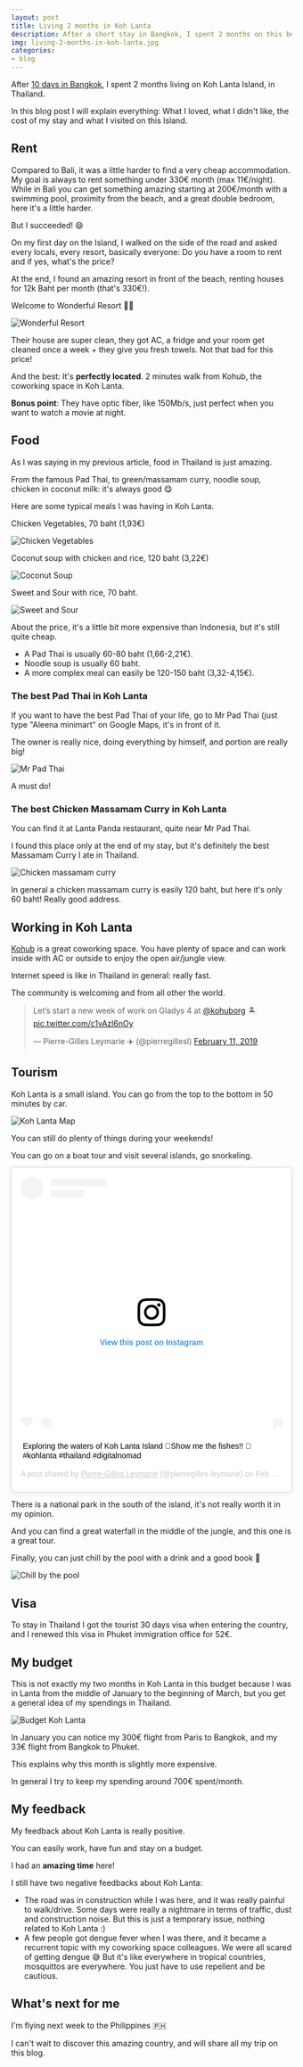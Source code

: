 ```yaml
---
layout: post
title: Living 2 months in Koh Lanta
description: After a short stay in Bangkok, I spent 2 months on this beautiful Island!
img: living-2-months-in-koh-lanta.jpg
categories:
- blog
---
```


After [10 days in Bangkok](/blog/2019/02/10/10-days-in-bangkok.html), I spent 2 months living on Koh Lanta Island, in Thailand.

In this blog post I will explain everything: What I loved, what I didn't like, the cost of my stay and what I visited on this Island.

## Rent

Compared to Bali, it was a little harder to find a very cheap accommodation. My goal is always to rent something under 330€ month (max 11€/night). While in Bali you can get something amazing starting at 200€/month with a swimming pool, proximity from the beach, and a great double bedroom, here it's a little harder. 

But I succeeded! 😄

On my first day on the Island, I walked on the side of the road and asked every locals, every resort, basically everyone: Do you have a room to rent and if yes, what's the price?

At the end, I found an amazing resort in front of the beach, renting houses for 12k Baht per month (that's 330€!).

Welcome to Wonderful Resort 👋🏨

![Wonderful Resort](/assets/img/2019-koh-lanta/wonderful-resort.jpg)

Their house are super clean, they got AC, a fridge and your room get cleaned once a week + they give you fresh towels. Not that bad for this price!

And the best: It's **perfectly located**. 2 minutes walk from Kohub, the coworking space in Koh Lanta.

**Bonus point**: They have optic fiber, like 150Mb/s, just perfect when you want to watch a movie at night.

## Food

As I was saying in my previous article, food in Thailand is just amazing.

From the famous Pad Thai, to green/massamam curry, noodle soup, chicken in coconut milk: it's always good 😋

Here are some typical meals I was having in Koh Lanta.

Chicken Vegetables, 70 baht (1,93€)

![Chicken Vegetables](/assets/img/2019-koh-lanta/chicken-vegetables.jpg)

Coconut soup with chicken and rice, 120 baht (3,22€)

![Coconut Soup](/assets/img/2019-koh-lanta/coconut-soup.jpg)

Sweet and Sour with rice, 70 baht.

![Sweet and Sour](/assets/img/2019-koh-lanta/sweet-and-sour.jpg)


About the price, it's a little bit more expensive than Indonesia, but it's still quite cheap.

- A Pad Thai is usually 60-80 baht (1,66-2,21€).
- Noodle soup is usually 60 baht.
- A more complex meal can easily be 120-150 baht (3,32-4,15€).

### The best Pad Thai in Koh Lanta

If you want to have the best Pad Thai of your life, go to Mr Pad Thai (just type "Aleena minimart" on Google Maps, it's in front of it.

The owner is really nice, doing everything by himself, and portion are really big!

![Mr Pad Thai](/assets/img/2019-koh-lanta/mr-pad-thai.jpg)

A must do!

### The best Chicken Massamam Curry in Koh Lanta

You can find it at Lanta Panda restaurant, quite near Mr Pad Thai. 

I found this place only at the end of my stay, but it's definitely the best Massamam Curry I ate in Thailand.

![Chicken massamam curry](/assets/img/2019-koh-lanta/massamam-curry.jpg)

In general a chicken massamam curry is easily 120 baht, but here it's only 60 baht! Really good address.

## Working in Koh Lanta

[Kohub](http://kohub.org/) is a great coworking space. You have plenty of space and can work inside with AC or outside to enjoy the open air/jungle view. 

Internet speed is like in Thailand in general: really fast.

The community is welcoming and from all other the world.

<blockquote class="twitter-tweet"><p lang="en" dir="ltr">Let’s start a new week of work on Gladys 4 at <a href="https://twitter.com/kohuborg?ref_src=twsrc%5Etfw">@kohuborg</a> 🏝 <a href="https://t.co/c1vAzl6nOy">pic.twitter.com/c1vAzl6nOy</a></p>&mdash; Pierre-Gilles Leymarie ✈️ (@pierregillesl) <a href="https://twitter.com/pierregillesl/status/1094788374982844416?ref_src=twsrc%5Etfw">February 11, 2019</a></blockquote> <script async src="https://platform.twitter.com/widgets.js" charset="utf-8"></script>

## Tourism

Koh Lanta is a small island. You can go from the top to the bottom in 50 minutes by car. 

![Koh Lanta Map](/assets/img/2019-koh-lanta/map-island.jpg)

You can still do plenty of things during your weekends!

You can go on a boat tour and visit several islands, go snorkeling.

<blockquote class="instagram-media" data-instgrm-captioned data-instgrm-permalink="https://www.instagram.com/p/Bt-r_s-lLij/?utm_source=ig_embed&amp;utm_medium=loading" data-instgrm-version="12" style=" background:#FFF; border:0; border-radius:3px; box-shadow:0 0 1px 0 rgba(0,0,0,0.5),0 1px 10px 0 rgba(0,0,0,0.15); margin: 1px; max-width:540px; min-width:326px; padding:0; width:99.375%; width:-webkit-calc(100% - 2px); width:calc(100% - 2px);"><div style="padding:16px;"> <a href="https://www.instagram.com/p/Bt-r_s-lLij/?utm_source=ig_embed&amp;utm_medium=loading" style=" background:#FFFFFF; line-height:0; padding:0 0; text-align:center; text-decoration:none; width:100%;" target="_blank"> <div style=" display: flex; flex-direction: row; align-items: center;"> <div style="background-color: #F4F4F4; border-radius: 50%; flex-grow: 0; height: 40px; margin-right: 14px; width: 40px;"></div> <div style="display: flex; flex-direction: column; flex-grow: 1; justify-content: center;"> <div style=" background-color: #F4F4F4; border-radius: 4px; flex-grow: 0; height: 14px; margin-bottom: 6px; width: 100px;"></div> <div style=" background-color: #F4F4F4; border-radius: 4px; flex-grow: 0; height: 14px; width: 60px;"></div></div></div><div style="padding: 19% 0;"></div><div style="display:block; height:50px; margin:0 auto 12px; width:50px;"><svg width="50px" height="50px" viewBox="0 0 60 60" version="1.1" xmlns="https://www.w3.org/2000/svg" xmlns:xlink="https://www.w3.org/1999/xlink"><g stroke="none" stroke-width="1" fill="none" fill-rule="evenodd"><g transform="translate(-511.000000, -20.000000)" fill="#000000"><g><path d="M556.869,30.41 C554.814,30.41 553.148,32.076 553.148,34.131 C553.148,36.186 554.814,37.852 556.869,37.852 C558.924,37.852 560.59,36.186 560.59,34.131 C560.59,32.076 558.924,30.41 556.869,30.41 M541,60.657 C535.114,60.657 530.342,55.887 530.342,50 C530.342,44.114 535.114,39.342 541,39.342 C546.887,39.342 551.658,44.114 551.658,50 C551.658,55.887 546.887,60.657 541,60.657 M541,33.886 C532.1,33.886 524.886,41.1 524.886,50 C524.886,58.899 532.1,66.113 541,66.113 C549.9,66.113 557.115,58.899 557.115,50 C557.115,41.1 549.9,33.886 541,33.886 M565.378,62.101 C565.244,65.022 564.756,66.606 564.346,67.663 C563.803,69.06 563.154,70.057 562.106,71.106 C561.058,72.155 560.06,72.803 558.662,73.347 C557.607,73.757 556.021,74.244 553.102,74.378 C549.944,74.521 548.997,74.552 541,74.552 C533.003,74.552 532.056,74.521 528.898,74.378 C525.979,74.244 524.393,73.757 523.338,73.347 C521.94,72.803 520.942,72.155 519.894,71.106 C518.846,70.057 518.197,69.06 517.654,67.663 C517.244,66.606 516.755,65.022 516.623,62.101 C516.479,58.943 516.448,57.996 516.448,50 C516.448,42.003 516.479,41.056 516.623,37.899 C516.755,34.978 517.244,33.391 517.654,32.338 C518.197,30.938 518.846,29.942 519.894,28.894 C520.942,27.846 521.94,27.196 523.338,26.654 C524.393,26.244 525.979,25.756 528.898,25.623 C532.057,25.479 533.004,25.448 541,25.448 C548.997,25.448 549.943,25.479 553.102,25.623 C556.021,25.756 557.607,26.244 558.662,26.654 C560.06,27.196 561.058,27.846 562.106,28.894 C563.154,29.942 563.803,30.938 564.346,32.338 C564.756,33.391 565.244,34.978 565.378,37.899 C565.522,41.056 565.552,42.003 565.552,50 C565.552,57.996 565.522,58.943 565.378,62.101 M570.82,37.631 C570.674,34.438 570.167,32.258 569.425,30.349 C568.659,28.377 567.633,26.702 565.965,25.035 C564.297,23.368 562.623,22.342 560.652,21.575 C558.743,20.834 556.562,20.326 553.369,20.18 C550.169,20.033 549.148,20 541,20 C532.853,20 531.831,20.033 528.631,20.18 C525.438,20.326 523.257,20.834 521.349,21.575 C519.376,22.342 517.703,23.368 516.035,25.035 C514.368,26.702 513.342,28.377 512.574,30.349 C511.834,32.258 511.326,34.438 511.181,37.631 C511.035,40.831 511,41.851 511,50 C511,58.147 511.035,59.17 511.181,62.369 C511.326,65.562 511.834,67.743 512.574,69.651 C513.342,71.625 514.368,73.296 516.035,74.965 C517.703,76.634 519.376,77.658 521.349,78.425 C523.257,79.167 525.438,79.673 528.631,79.82 C531.831,79.965 532.853,80.001 541,80.001 C549.148,80.001 550.169,79.965 553.369,79.82 C556.562,79.673 558.743,79.167 560.652,78.425 C562.623,77.658 564.297,76.634 565.965,74.965 C567.633,73.296 568.659,71.625 569.425,69.651 C570.167,67.743 570.674,65.562 570.82,62.369 C570.966,59.17 571,58.147 571,50 C571,41.851 570.966,40.831 570.82,37.631"></path></g></g></g></svg></div><div style="padding-top: 8px;"> <div style=" color:#3897f0; font-family:Arial,sans-serif; font-size:14px; font-style:normal; font-weight:550; line-height:18px;"> View this post on Instagram</div></div><div style="padding: 12.5% 0;"></div> <div style="display: flex; flex-direction: row; margin-bottom: 14px; align-items: center;"><div> <div style="background-color: #F4F4F4; border-radius: 50%; height: 12.5px; width: 12.5px; transform: translateX(0px) translateY(7px);"></div> <div style="background-color: #F4F4F4; height: 12.5px; transform: rotate(-45deg) translateX(3px) translateY(1px); width: 12.5px; flex-grow: 0; margin-right: 14px; margin-left: 2px;"></div> <div style="background-color: #F4F4F4; border-radius: 50%; height: 12.5px; width: 12.5px; transform: translateX(9px) translateY(-18px);"></div></div><div style="margin-left: 8px;"> <div style=" background-color: #F4F4F4; border-radius: 50%; flex-grow: 0; height: 20px; width: 20px;"></div> <div style=" width: 0; height: 0; border-top: 2px solid transparent; border-left: 6px solid #f4f4f4; border-bottom: 2px solid transparent; transform: translateX(16px) translateY(-4px) rotate(30deg)"></div></div><div style="margin-left: auto;"> <div style=" width: 0px; border-top: 8px solid #F4F4F4; border-right: 8px solid transparent; transform: translateY(16px);"></div> <div style=" background-color: #F4F4F4; flex-grow: 0; height: 12px; width: 16px; transform: translateY(-4px);"></div> <div style=" width: 0; height: 0; border-top: 8px solid #F4F4F4; border-left: 8px solid transparent; transform: translateY(-4px) translateX(8px);"></div></div></div></a> <p style=" margin:8px 0 0 0; padding:0 4px;"> <a href="https://www.instagram.com/p/Bt-r_s-lLij/?utm_source=ig_embed&amp;utm_medium=loading" style=" color:#000; font-family:Arial,sans-serif; font-size:14px; font-style:normal; font-weight:normal; line-height:17px; text-decoration:none; word-wrap:break-word;" target="_blank">Exploring the waters of Koh Lanta Island 🌴Show me the fishes!! 🐠 #kohlanta #thailand #digitalnomad</a></p> <p style=" color:#c9c8cd; font-family:Arial,sans-serif; font-size:14px; line-height:17px; margin-bottom:0; margin-top:8px; overflow:hidden; padding:8px 0 7px; text-align:center; text-overflow:ellipsis; white-space:nowrap;">A post shared by <a href="https://www.instagram.com/pierregilles.leymarie/?utm_source=ig_embed&amp;utm_medium=loading" style=" color:#c9c8cd; font-family:Arial,sans-serif; font-size:14px; font-style:normal; font-weight:normal; line-height:17px;" target="_blank"> Pierre-Gilles Leymarie</a> (@pierregilles.leymarie) on <time style=" font-family:Arial,sans-serif; font-size:14px; line-height:17px;" datetime="2019-02-17T10:26:20+00:00">Feb 17, 2019 at 2:26am PST</time></p></div></blockquote> <script async src="//www.instagram.com/embed.js"></script>

There is a national park in the south of the island, it's not really worth it in my opinion.

And you can find a great waterfall in the middle of the jungle, and this one is a great tour.

Finally, you can just chill by the pool with a drink and a good book 🍹 

![Chill by the pool](/assets/img/2019-koh-lanta/swimming-pool.jpg)


## Visa

To stay in Thailand I got the tourist 30 days visa when entering the country, and I renewed this visa in Phuket immigration office for 52€.

## My budget

This is not exactly my two months in Koh Lanta in this budget because I was in Lanta from the middle of January to the beginning of March, but you get a general idea of my spendings in Thailand.

![Budget Koh Lanta](/assets/img/2019-koh-lanta/budget-koh-lanta.jpg)

In January you can notice my 300€ flight from Paris to Bangkok, and my 33€ flight from Bangkok to Phuket. 

This explains why this month is slightly more expensive.

In general I try to keep my spending around 700€ spent/month. 

## My feedback

My feedback about Koh Lanta is really positive. 

You can easily work, have fun and stay on a budget. 

I had an **amazing time** here!

I still have two negative feedbacks about Koh Lanta:

- The road was in construction while I was here, and it was really painful to walk/drive. Some days were really a nightmare in terms of traffic, dust and construction noise. But this is just a temporary issue, nothing related to Koh Lanta :)
- A few people got dengue fever when I was there, and it became a recurrent topic with my coworking space colleagues. We were all scared of getting dengue 😅 But it's like everywhere in tropical countries, mosquittos are everywhere. You just have to use repellent and be cautious.

## What's next for me

I'm flying next week to the Philippines 🇵🇭 

I can't wait to discover this amazing country, and will share all my trip on this blog.